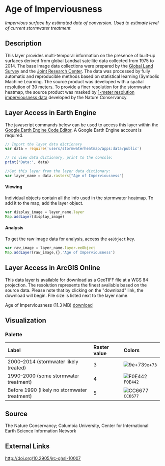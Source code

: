 Age of Imperviousness
================

*Impervious surface by estimated date of conversion. Used to estimate level of current stormwater treatment.*

## Description

This layer provides multi-temporal information on the presence of
built-up surfaces derived from global Landsat satellite data collected
from 1975 to 2014. The base image data collections were prepared by the
[Global Land
Survey](https://www.usgs.gov/core-science-systems/nli/landsat/global-land-survey-gls)
and the [Joint Research Center](https://ec.europa.eu/jrc/en). The data
was processed by fully automatic and reproducible methods based on
statistical learning (Symbolic Machine Learning. The source product was
developed with a spatial resolution of 30 meters. To provide a finer
resolution for the stormwater heatmap, the source product was masked by
[1-meter resolution imperviousness data](docs/) developed by the Nature
Conservancy.

## Layer Access in Earth Engine

The javascript commands below can be used to access this layer within
the [Google Earth Engine Code
Editor](https://developers.google.com/earth-engine/guides/playground). A
Google Earth Engine account is required.

``` javascript
// Import the layer data dictionary
var data = require('users/stormwaterheatmap/apps:data/public')

// To view data dictionary, print to the console:
print('Data:', data)

//Get this layer from the layer data dictionary: 
var layer_name = data.rasters["Age of Imperviousness"]
```

#### Viewing

Individual objects contain all the info used in the stormwater heatmap.
To add it to the map, add the layer object.

``` javascript
var display_image = layer_name.layer
Map.addLayer(display_image)
```

#### Analysis

To get the raw image data for analysis, access the `eeObject` key.

``` javascript
var raw_image = layer_name.layer.eeObject
Map.addLayer(raw_image,{},'Age of Imperviousness')
```

## Layer Access in ArcGIS Online

This data layer is available for download as a GeoTIFF file at a WGS 84 projection. The resolution represents the finest  available based on the source data. Please note that by clicking on the "download" link, the download will begin. File size is listed next to the layer name.

Age of Imperviousness (11.3 MB) [download](https://storage.googleapis.com/live_data_layers/rasters/Age_of_Imperviousness.tif)

## Visualization

### Palette

| Label                                        | Raster value | Colors                                                                 |
|:---------------------------------------------|:-------------|:-----------------------------------------------------------------------|
| 2000–2014 (stormwater likely treated)        | 3            | ![9e+73](https://via.placeholder.com/15/9e+73/000000?text=+)`9e+73`    |
| 1990–2000 (some stormwater treatment)        | 4            | ![F0E442](https://via.placeholder.com/15/F0E442/000000?text=+)`F0E442` |
| Before 1990 (likely no stormwater treatment) | 5            | ![CC6677](https://via.placeholder.com/15/CC6677/000000?text=+)`CC6677` |

## Source

The Nature Conservancy; Columbia University, Center for International
Earth Science Information Network

## External Links

<a>http://doi.org/10.2905/jrc-ghsl-10007</a>

